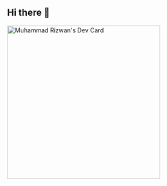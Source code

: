 ## Hi there 👋

<!--
**lalapeshori/lalapeshori** is a ✨ _special_ ✨ repository because its `README.md` (this file) appears on your GitHub profile.

Here are some ideas to get you started:

- 🔭 I’m currently working on ...
- 🌱 I’m currently learning ...
- 👯 I’m looking to collaborate on ...
- 🤔 I’m looking for help with ...
- 💬 Ask me about ...
- 📫 How to reach me: ...
- 😄 Pronouns: ...
- ⚡ Fun fact: ...
-->
<a href="https://app.daily.dev/devvxrizwan"><img src="https://api.daily.dev/devcards/v2/fnbDi2gt8JHLMTOdmGOuG.png?type=default&r=gsl" width="356" alt="Muhammad Rizwan's Dev Card"/></a>
